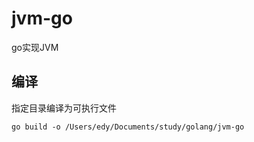 # jvm-go
go实现JVM

## 编译
指定目录编译为可执行文件
``` shell
go build -o /Users/edy/Documents/study/golang/jvm-go
```
